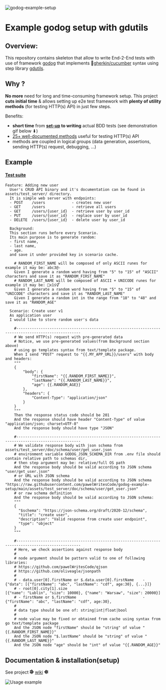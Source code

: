 ![godog-example-setup](https://github.com/pawelWritesCode/godog-example-setup/actions/workflows/go.yml/badge.svg)

# Example godog setup with gdutils

## Overview:

This repository contains skeleton that allow to write End-2-End tests with use of framework [godog](https://github.com/cucumber/godog)
that implements 🥒[gherkin/cucumber](https://cucumber.io/docs/gherkin/) syntax using step library [gdutils](https://github.com/pawelWritesCode/gdutils).

## Why ?
**No more** need for long and time-consuming framework setup. This project **cuts initial time** & allows setting up e2e test framework with **plenty of
utility methods** (for testing HTTP(s) API) in just few steps.

Benefits:
* **short time** from **[set-up](https://github.com/pawelWritesCode/godog-example-setup/wiki/Set-up#clone-repository) to writing** actual BDD tests (see demonstration gif below ⬇)
* [25+ well-documented methods](https://github.com/pawelWritesCode/godog-example-setup/blob/main/main_test.go#L94) useful for testing HTTP(s) API
* methods are coupled in logical groups (data generation, assertions, sending HTTP(s) request, debugging, ...)

## Example

#### [Test suite](https://github.com/pawelWritesCode/godog-example-setup/blob/main/features/)

```cucumber
Feature: Adding new user
  User's CRUD API binary and it's documentation can be found in assets/test_server/ directory.
  It is simple web server with endpoints:
  - POST    /users            - creates new user
  - GET     /users            - retrieve all users
  - GET     /users/{user_id}  - retrieve user by user_id
  - PUT     /users/{user_id}  - replace user by user_id
  - DELETE  /users/{user_id}  - delete user by user_id

  Background:
  This section runs before every Scenario.
  Its main purpose is to generate random:
  - first name,
  - last name,
  - age.
  and save it under provided key in scenario cache.

    # RANDOM_FIRST_NAME will be composed of only ASCII runes for example it may be: abc3@-
    Given I generate a random word having from "5" to "15" of "ASCII" characters and save it as "RANDOM_FIRST_NAME"
    # RANDOM_LAST_NAME will be composed of ASCII + UNICODE runes for example it may be: 💄x1ś⚥
    Given I generate a random word having from "5" to "15" of "UNICODE" characters and save it as "RANDOM_LAST_NAME"
    Given I generate a random int in the range from "18" to "48" and save it as "RANDOM_AGE"

  Scenario: Create user v1
  As application user
  I would like to store random user's data

    #---------------------------------------------------------------------------------------------------
    # We send HTTP(s) request with pre-generated data
    # Notice, we use pre-generated values(from Background section above)
    # using go templates syntax from text/template package.
    When I send "POST" request to "{{.MY_APP_URL}}/users" with body and headers:
    """
    {
        "body": {
            "firstName": "{{.RANDOM_FIRST_NAME}}",
            "lastName": "{{.RANDOM_LAST_NAME}}",
            "age": {{.RANDOM_AGE}}
        },
        "headers": {
            "Content-Type": "application/json"
        }
    }
    """
    Then the response status code should be 201
    And the response should have header "Content-Type" of value "application/json; charset=UTF-8"
    And the response body should have type "JSON"

    #---------------------------------------------------------------------------------------------------
    # We validate response body with json schema from assets/test_server/doc/schema/user/get_user.json
    # environment variable GODOG_JSON_SCHEMA_DIR from .env file should contain relative path to schemas dir,
    # then step argument may be: relative/full OS path
    And the response body should be valid according to JSON schema "user/get_user.json"
    # or URL with JSON schema
    And the response body should be valid according to JSON schema "https://raw.githubusercontent.com/pawelWritesCode/godog-example-setup/main/assets/test_server/doc/schema/user/get_user.json"
    # or raw schema definition
    And the response body should be valid according to JSON schema:
    """
    {
      "$schema": "https://json-schema.org/draft/2020-12/schema",
      "title": "create user",
      "description": "Valid response from create user endpoint",
      "type": "object"
    }
    """

    #---------------------------------------------------------------------------------------------------
    # Here, we check assertions against response body
    #
    # node argument should be pattern valid to one of following libraries:
    # https://github.com/pawelWritesCode/qjson
	# https://github.com/oliveagle/jsonpath
	#
    # - data.user[0].firstName or $.data.user[0].firstName    - {"data": [{"firstName": "abc", "lastName": "cdf", age:30}, {...}]}
    # - root[0].city[1].size                                  - [{"name": "Lublin", "size": 10000}, {"name": "Warsaw", "size": 20000}]
    # - firstName or $.firstName                              - {"firstName": "abc", "lastName": "cdf", age:30},
    #
    # data type should be one of: string|int|float|bool
    #
    # node value may be fixed or obtained from cache using syntax from go text/template package
    And the JSON node "firstName" should be "string" of value "{{.RANDOM_FIRST_NAME}}"
    And the JSON node "$.lastName" should be "string" of value "{{.RANDOM_LAST_NAME}}"
    And the JSON node "age" should be "int" of value "{{.RANDOM_AGE}}"
```

## Documentation & installation(setup)

See project **⭆** [wiki](https://github.com/pawelWritesCode/godog-example-setup/wiki) **⭅**

![Usage example](assets/gifs/usage_0.gif)